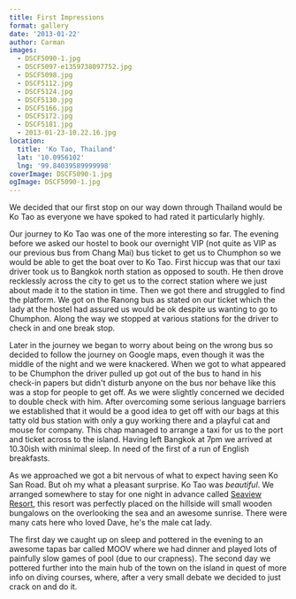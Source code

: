 ```yaml
---
title: First Impressions
format: gallery
date: '2013-01-22'
author: Carman
images:
  - DSCF5090-1.jpg
  - DSCF5097-e1359738097752.jpg
  - DSCF5098.jpg
  - DSCF5112.jpg
  - DSCF5124.jpg
  - DSCF5130.jpg
  - DSCF5166.jpg
  - DSCF5172.jpg
  - DSCF5181.jpg
  - 2013-01-23-10.22.16.jpg
location:
  title: 'Ko Tao, Thailand'
  lat: '10.0956102'
  lng: '99.84039589999998'
coverImage: DSCF5090-1.jpg
ogImage: DSCF5090-1.jpg
---
```

We decided that our first stop on our way down through Thailand would be Ko Tao as everyone we have spoked to had rated it particularly highly.

Our journey to Ko Tao was one of the more interesting so far. The evening before we asked our hostel to book our overnight VIP (not quite as VIP as our previous bus from Chang Mai) bus ticket to get us to Chumphon so we would be able to get the boat over to Ko Tao. First hiccup was that our taxi driver took us to Bangkok north station as opposed to south. He then drove recklessly across the city to get us to the correct station where we just about made it to the station in time. Then we got there and struggled to find the platform. We got on the Ranong bus as stated on our ticket which the lady at the hostel had assured us would be ok despite us wanting to go to Chumphon. Along the way we stopped at various stations for the driver to check in and one break stop.

Later in the journey we began to worry about being on the wrong bus so decided to follow the journey on Google maps, even though it was the middle of the night and we were knackered. When we got to what appeared to be Chumphon the driver pulled up got out of the bus to hand in his check-in papers but didn't disturb anyone on the bus nor behave like this was a stop for people to get off. As we were slightly concerned we decided to double check with him. After overcoming some serious language barriers we established that it would be a good idea to get off with our bags at this tatty old bus station with only a guy working there and a playful cat and mouse for company. This chap managed to arrange a taxi for us to the port and ticket across to the island. Having left Bangkok at 7pm we arrived at 10.30ish with minimal sleep. In need of the first of a run of English breakfasts.

As we approached we got a bit nervous of what to expect having seen Ko San Road. But oh my what a pleasant surprise. Ko Tao was _beautiful_. We arranged somewhere to stay for one night in advance called [Seaview Resort](http://www.kohtao-seaview.com/), this resort was perfectly placed on the hillside will small wooden bungalows on the overlooking the sea and an awesome sunrise. There were many cats here who loved Dave, he's the male cat lady.

The first day we caught up on sleep and pottered in the evening to an awesome tapas bar called MOOV where we had dinner and played lots of painfully slow games of pool (due to our crapness). The second day we pottered further into the main hub of the town on the island in quest of more info on diving courses, where, after a very small debate we decided to just crack on and do it.
